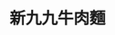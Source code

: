 ---
title: "新九九牛肉麵"
description: "新九九牛肉麵"
layout: shop
keywords:
  - 美食競賽
  - 台灣美食
  - 美食精選
datePublished: "2025-06-30"
dateModified: "2025-07-07"
city: "新北市"
district: "五股區"
address: "248新北市五股區成泰路三段247號"
phone: "0222928059"
geo: "25.093612604703925, 121.44652060392576"
google_map: "https://maps.app.goo.gl/tqMwNpdqCZUJAT3SA"
footinder: "https://footinder.com.tw/%E6%96%B0%E5%8C%97%E5%B8%82%E4%BA%94%E8%82%A1%E5%8D%80/61838/"
official: "https://www.facebook.com/profile.php?id=100085834876593"
award:
  - name: "台北國際牛肉麵節"
    year: "2024"
    entries:
      - group: "鮮食組"
        cooking_style: "清燉"
        rank: "銅牌"

---
